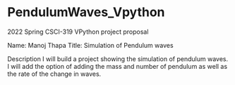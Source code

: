 # PendulumWaves_Vpython

2022 Spring CSCI-319 VPython project proposal 

Name: Manoj Thapa
Title: Simulation of Pendulum waves

Description
I will build a project showing the simulation of pendulum waves. I will add the option of adding the mass and number of pendulum as well as the rate of the change in waves. 






